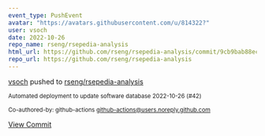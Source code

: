 ```yaml
---
event_type: PushEvent
avatar: "https://avatars.githubusercontent.com/u/814322?"
user: vsoch
date: 2022-10-26
repo_name: rseng/rsepedia-analysis
html_url: https://github.com/rseng/rsepedia-analysis/commit/9cb9bab88ec9abbb38d436e600a104e6ea5b6f87
repo_url: https://github.com/rseng/rsepedia-analysis
---
```


<a href='https://github.com/vsoch' target='_blank'>vsoch</a> pushed to <a href='https://github.com/rseng/rsepedia-analysis' target='_blank'>rseng/rsepedia-analysis</a>

<small>Automated deployment to update software database 2022-10-26 (#42)

Co-authored-by: github-actions <github-actions@users.noreply.github.com></small>

<a href='https://github.com/rseng/rsepedia-analysis/commit/9cb9bab88ec9abbb38d436e600a104e6ea5b6f87' target='_blank'>View Commit</a>
